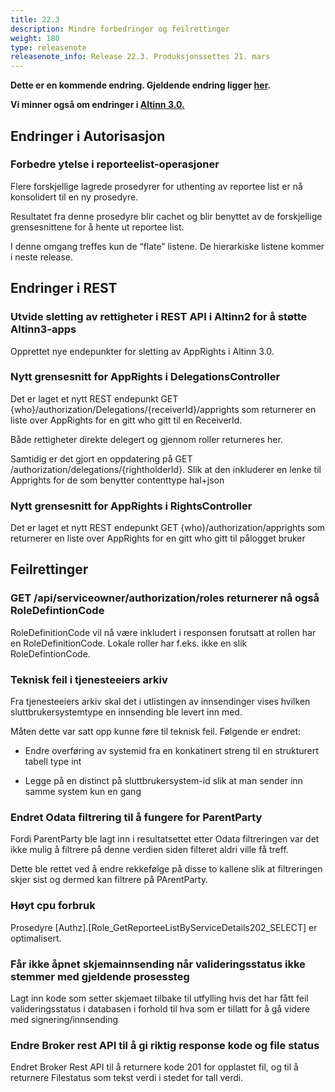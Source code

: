 ```yaml
---
title: 22.3
description: Mindre forbedringer og feilrettinger
weight: 180
type: releasenote
releasenote_info: Release 22.3. Produksjonssettes 21. mars
---
```


**Dette er en kommende endring. Gjeldende endring ligger [her](../22-2).**

**Vi minner også om endringer i [Altinn 3.0.](https://github.com/Altinn/altinn-studio/releases)**

## Endringer i Autorisasjon

### Forbedre ytelse i reporteelist-operasjoner

Flere forskjellige lagrede prosedyrer for uthenting av reportee list er nå konsolidert til en ny prosedyre. 

Resultatet fra denne prosedyre blir cachet og blir benyttet av de forskjellige grensesnittene for å hente ut reportee list. 

I denne omgang treffes kun de “flate” listene. De hierarkiske listene kommer i neste release.

## Endringer i REST

### Utvide sletting av rettigheter i REST API i Altinn2 for å støtte Altinn3-apps

Opprettet nye endepunkter for sletting av AppRights i Altinn 3.0.

### Nytt grensesnitt for AppRights i DelegationsController

Det er laget et nytt REST endepunkt GET {who}/authorization/Delegations/{receiverId}/apprights som returnerer en liste over AppRights for en gitt who gitt til en ReceiverId.

Både rettigheter direkte delegert og gjennom roller returneres her. 

Samtidig er det gjort en oppdatering på GET /authorization/delegations/{rightholderId}. Slik at den inkluderer en lenke til Apprights for de som benytter contenttype hal+json

### Nytt grensesnitt for AppRights i RightsController

Det er laget et nytt REST endepunkt GET {who}/authorization/apprights som returnerer en liste over AppRights for en gitt who gitt til pålogget bruker


## Feilrettinger

### GET /api/serviceowner/authorization/roles returnerer nå også RoleDefintionCode

RoleDefinitionCode vil nå være inkludert i responsen forutsatt at rollen har en RoleDefinitionCode. Lokale roller har f.eks. ikke en slik RoleDefintionCode.

### Teknisk feil i tjenesteeiers arkiv

Fra tjenesteeiers arkiv skal det i utlistingen av innsendinger vises hvilken sluttbrukersystemtype en innsending ble levert inn med.

Måten dette var satt opp kunne føre til teknisk feil. Følgende er endret:

 - Endre overføring av systemid fra en konkatinert streng til en strukturert tabell type int

 - Legge på en distinct på sluttbrukersystem-id slik at man sender inn samme system kun en gang

### Endret Odata filtrering til å fungere for ParentParty

Fordi ParentParty ble lagt inn i resultatsettet etter Odata filtreringen var det ikke mulig å filtrere på denne verdien siden filteret aldri ville få treff. 

Dette ble rettet ved å endre rekkefølge på disse to kallene slik at filtreringen skjer sist og dermed kan filtrere på PArentParty.

### Høyt cpu forbruk 

Prosedyre [Authz].[Role_GetReporteeListByServiceDetails202_SELECT] er optimalisert.

### Får ikke åpnet skjemainnsending når valideringsstatus ikke stemmer med gjeldende prosessteg

Lagt inn kode som setter skjemaet tilbake til utfylling hvis det har fått feil valideringsstatus i databasen i forhold til hva som er tillatt for å gå videre med signering/innsending

### Endre Broker rest API til å gi riktig response kode og file status

Endret Broker Rest API til å returnere kode 201 for opplastet fil, og til å returnere Filestatus som tekst verdi i stedet for tall verdi.




